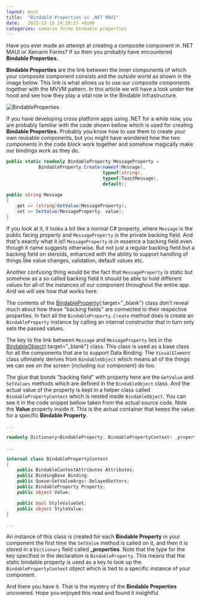 ```yaml
---
layout: post
title:  "Bindable Properties in .NET MAUI"
date:   2022-12-16 14:28:17 +0100
categories: xamarin forms bindable properties
---
```


Have you ever made an attempt at creating a composite component in .NET MAUI or Xamarin Forms? If so then you probably have encountered **Bindable Properties.** 

 **Bindable Properties** are the link between the inner components of which your composite component consists and the outside world as shown in the image below. This link is what allows us to use our composite components together with the MVVM pattern. In this article we will have a look under the hood and see how they play a vital role in the Bindable Infrastructure.

![BindableProperties](/Blog/assets/images/BindableProperties/BindableProperties.png)

If you have developing cross platform apps using .NET for a while now, you are probably familiar with the code shown bellow which is used for creating **Bindable Properties.** Probably you know how to use them to create your own reusable components, but you might have wondered how the two components in the code block work together and somehow magically make our bindings work as they do.

```csharp
public static readonly BindableProperty MessageProperty =
            BindableProperty.Create(nameof(Message),
                                    typeof(string),
                                    typeof(ToastMessage),
                                    default);

public string Message
{
    get => (string)GetValue(MessageProperty);
    set => SetValue(MessageProperty, value);
}
```

If you look at it, it looks a bit like a normal C# property, where `Message` is the public facing property and `MessageProperty` is the private backing field. And that's exactly what it is!! `MessageProperty` is in essence a backing field even though it name suggests otherwise. But not just a regular backing field but a backing field on steroids, enhanced with the ability to support handling of things like value changes, validation, default values etc.

Another confusing thing would be the fact that `MessageProperty` is static but somehow as a so called backing field it should be able to hold different values for all of the instances of our component throughout the entire app. And we will see how that works here.

The contents of the [BindableProperty](https://github.com/dotnet/maui/blob/main/src/Controls/src/Core/BindableProperty.cs){:target="\_blank"} class don't reveal much about how these "backing fields" are connected to their respective properties. In fact all the `BindableProperty.Create` method does is create an `BindableProperty` instance by calling an internal constructor that in turn only sets the passed values.

The key to the link between `Message` and `MessageProperty` lies in the [BindableObject](https://github.com/dotnet/maui/blob/main/src/Controls/src/Core/BindableObject.cs){:target="\_blank"} class. This class is used as a base class for all the components that are to support Data Binding. The `VisualElement` class ultimately derives from `BindableObject` which means all of the things we can see on the screen (including our component) do too.

The glue that bonds "backing field" with property here are the `GetValue` and `SetValues` methods which are defined in the `BindableObject` class. And the actual value of the property is kept in a helper class called `BindablePropertyContext` which is nested inside `BindableObject`. You can see it in the code snippet bellow taken from the actual source code. Note the **Value** property inside it. This is the actual container that keeps the value for a specific **Bindable Property**.

```csharp
...

readonly Dictionary<BindableProperty, BindablePropertyContext> _properties = new Dictionary<BindableProperty, BindablePropertyContext>(4);

...

internal class BindablePropertyContext
{
    public BindableContextAttributes Attributes;
    public BindingBase Binding;
    public Queue<SetValueArgs> DelayedSetters;
    public BindableProperty Property;
    public object Value;

    public bool StyleValueSet;
    public object StyleValue;
}

...
```

An instance of this class is created for each **Bindable Property** in your component the first time the `SetValue` method is called on it, and then it is stored in a `Dictionary` field called **_properties**. Note that the type for the key specified in the declaration is `BindableProperty`. This means that the static bindable property is used as a key to look up the `BindablePropertyContext` object which is tied to a specific instance of your component. 

And there you have it. That is the mystery of the **Bindable Properties** uncovered. Hope you enjoyed this read and found it insightful.